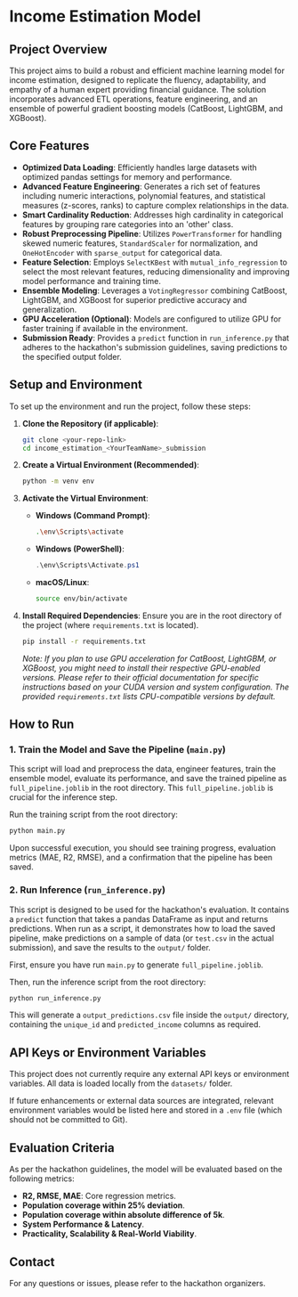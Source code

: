 # Income Estimation Model

## Project Overview

This project aims to build a robust and efficient machine learning model for income estimation, designed to replicate the fluency, adaptability, and empathy of a human expert providing financial guidance. The solution incorporates advanced ETL operations, feature engineering, and an ensemble of powerful gradient boosting models (CatBoost, LightGBM, and XGBoost).

## Core Features

-   **Optimized Data Loading**: Efficiently handles large datasets with optimized pandas settings for memory and performance.
-   **Advanced Feature Engineering**: Generates a rich set of features including numeric interactions, polynomial features, and statistical measures (z-scores, ranks) to capture complex relationships in the data.
-   **Smart Cardinality Reduction**: Addresses high cardinality in categorical features by grouping rare categories into an 'other' class.
-   **Robust Preprocessing Pipeline**: Utilizes `PowerTransformer` for handling skewed numeric features, `StandardScaler` for normalization, and `OneHotEncoder` with `sparse_output` for categorical data.
-   **Feature Selection**: Employs `SelectKBest` with `mutual_info_regression` to select the most relevant features, reducing dimensionality and improving model performance and training time.
-   **Ensemble Modeling**: Leverages a `VotingRegressor` combining CatBoost, LightGBM, and XGBoost for superior predictive accuracy and generalization.
-   **GPU Acceleration (Optional)**: Models are configured to utilize GPU for faster training if available in the environment.
-   **Submission Ready**: Provides a `predict` function in `run_inference.py` that adheres to the hackathon's submission guidelines, saving predictions to the specified output folder.

## Setup and Environment

To set up the environment and run the project, follow these steps:

1.  **Clone the Repository (if applicable)**:
    ```bash
    git clone <your-repo-link>
    cd income_estimation_<YourTeamName>_submission
    ```

2.  **Create a Virtual Environment (Recommended)**:
    ```bash
    python -m venv env
    ```

3.  **Activate the Virtual Environment**:
    -   **Windows (Command Prompt)**:
        ```bash
        .\env\Scripts\activate
        ```
    -   **Windows (PowerShell)**:
        ```powershell
        .\env\Scripts\Activate.ps1
        ```
    -   **macOS/Linux**:
        ```bash
        source env/bin/activate
        ```

4.  **Install Required Dependencies**:
    Ensure you are in the root directory of the project (where `requirements.txt` is located).
    ```bash
    pip install -r requirements.txt
    ```

    *Note: If you plan to use GPU acceleration for CatBoost, LightGBM, or XGBoost, you might need to install their respective GPU-enabled versions. Please refer to their official documentation for specific instructions based on your CUDA version and system configuration. The provided `requirements.txt` lists CPU-compatible versions by default.*

## How to Run

### 1. Train the Model and Save the Pipeline (`main.py`)

This script will load and preprocess the data, engineer features, train the ensemble model, evaluate its performance, and save the trained pipeline as `full_pipeline.joblib` in the root directory. This `full_pipeline.joblib` is crucial for the inference step.

Run the training script from the root directory:

```bash
python main.py
```

Upon successful execution, you should see training progress, evaluation metrics (MAE, R2, RMSE), and a confirmation that the pipeline has been saved.

### 2. Run Inference (`run_inference.py`)

This script is designed to be used for the hackathon's evaluation. It contains a `predict` function that takes a pandas DataFrame as input and returns predictions. When run as a script, it demonstrates how to load the saved pipeline, make predictions on a sample of data (or `test.csv` in the actual submission), and save the results to the `output/` folder.

First, ensure you have run `main.py` to generate `full_pipeline.joblib`.

Then, run the inference script from the root directory:

```bash
python run_inference.py
```

This will generate a `output_predictions.csv` file inside the `output/` directory, containing the `unique_id` and `predicted_income` columns as required.

## API Keys or Environment Variables

This project does not currently require any external API keys or environment variables. All data is loaded locally from the `datasets/` folder.

If future enhancements or external data sources are integrated, relevant environment variables would be listed here and stored in a `.env` file (which should not be committed to Git).

## Evaluation Criteria

As per the hackathon guidelines, the model will be evaluated based on the following metrics:

-   **R2, RMSE, MAE**: Core regression metrics.
-   **Population coverage within 25% deviation**.
-   **Population coverage within absolute difference of 5k**.
-   **System Performance & Latency**.
-   **Practicality, Scalability & Real-World Viability**.

## Contact

For any questions or issues, please refer to the hackathon organizers.